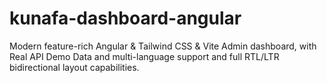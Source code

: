 # kunafa-dashboard-angular
Modern feature-rich Angular &amp; Tailwind CSS &amp; Vite Admin dashboard, with Real API Demo Data and multi-language support and full RTL/LTR bidirectional layout capabilities.
